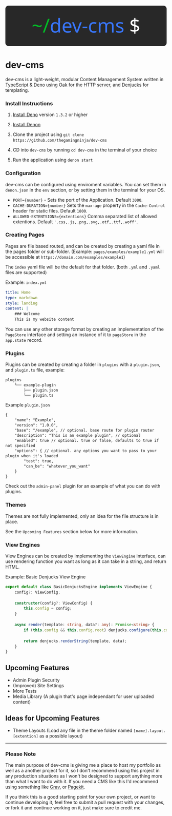 ![dev-cms Logo](/logo.svg)

# dev-cms

dev-cms is a light-weight, modular Content Management System written in [TypeScript](https://www.typescriptlang.org/) & [Deno](https://deno.land/) using [Oak](https://github.com/oakserver/oak) for the HTTP server, and [Denjucks](https://github.com/denjucks/denjucks) for templating.

### Install Instructions

1. [Install Deno](https://deno.land/#installation) version `1.3.2` or higher

2. [Install Denon](https://github.com/denosaurs/denon/)

3. Clone the project using `git clone https://github.com/thegamingninja/dev-cms`

4. CD into `dev-cms` by running `cd dev-cms` in the terminal of your choice

5. Run the application using `denon start`

### Configuration

dev-cms can be configured using enviroment variables. You can set them in `denon.json` in the `env` section, or by setting them in the terminal for your OS.

- `PORT={number}` - Sets the port of the Application. Default `3000`.
- `CACHE-DURATION={number}` Sets the `max-age` property in the `Cache-Control` header for static files. Default `1800`.
- `ALLOWED-EXTENTSIONS={extentions}` Comma separated list of allowed extentions. Default `'.css,.js,.png,.svg,.otf,.ttf,.woff'`.

### Creating Pages

Pages are file based routed, and can be created by creating a yaml file in the pages folder or sub-folder. (Example: `pages/examples/example1.yml` will be accessible at `https://domain.com/examples/example1`)

The `index` yaml file will be the default for that folder. (both `.yml` and `.yaml` files are supported)

Example: `index.yml`
```yaml
title: Home
type: markdown
style: landing
content: |
    ### Welcome
    This is my website content
```

You can use any other storage format by creating an implementation of the `PageStore` interface and setting an instance of it to `pageStore` in the `app.state` record.

### Plugins

Plugins can be created by creating a folder in `plugins` with a `plugin.json`, and `plugin.ts` file, example:
```
plugins
    └── example-plugin
        ├── plugin.json
        └── plugin.ts
```

Example `plugin.json`
```
{
    "name": "Example",
    "version": "1.0.0",
    "base": "/example", // optional. base route for plugin router
    "description": "This is an example plugin", // optional
    "enabled": true // optional. true or false, defaults to true if not specified
    "options": { // optional. any options you want to pass to your plugin when it's loaded
        "test": true,
        "can_be": "whatever_you_want"
    }
}
```

Check out the `admin-panel` plugin for an example of what you can do with plugins.

### Themes

Themes are not fully implemented, only an idea for the file structure is in place.

See the `Upcoming Features` section below for more information.


### View Engines

View Engines can be created by implementing the `ViewEngine` interface, can use rendering function you want as long as it can take in a string, and return HTML.

Example: Basic Denjucks View Engine

```typescript
export default class BasicDenjucksEngine implements ViewEngine {
    config?: ViewConfig;

    constructor(config?: ViewConfig) {
        this.config = config;
    }

    async render(template: string, data?: any): Promise<string> {
        if (this.config && this.config.root) denjucks.configure(this.config.root);

        return denjucks.renderString(template, data);
    }
}
```

## Upcoming Features

- Admin Plugin Security
- (Improved) Site Settings
- More Tests
- Media Library (A plugin that's page independant for user uploaded content)

## Ideas for Upcoming Features
- Theme Layouts (Load any file in the theme folder named `[name].layout.[extention]` as a possible layout)

---

### Please Note

The main purpose of dev-cms is giving me a place to host my portfolio as well as a another project for it, so I don't recommend using this project in any production situations as I won't be designed to support anything more than what I want to do with it. If you need a CMS like this I'd recommend using something like [Grav](https://getgrav.org/), or [Pagekit](https://pagekit.com/).

If you think this is a good starting point for your own project, or want to continue developing it, feel free to submit a pull request with your changes, or fork it and continue working on it, just make sure to credit me.

